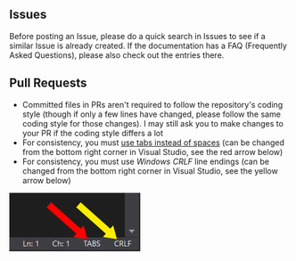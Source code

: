 ## Issues

Before posting an Issue, please do a quick search in Issues to see if a similar Issue is already created. If the documentation has a FAQ (Frequently Asked Questions), please also check out the entries there.

## Pull Requests

- Committed files in PRs aren't required to follow the repository's coding style (though if only a few lines have changed, please follow the same coding style for those changes). I may still ask you to make changes to your PR if the coding style differs a lot
- For consistency, you must [use tabs instead of spaces](https://www.youtube.com/watch?v=SsoOG6ZeyUI) (can be changed from the bottom right corner in Visual Studio, see the red arrow below)
- For consistency, you must use *Windows CRLF* line endings (can be changed from the bottom right corner in Visual Studio, see the yellow arrow below)

![Line Endings](Images/VSLineEndings.png)
